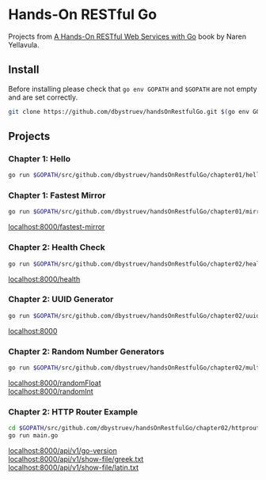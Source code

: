 # Hands-On RESTful Go

Projects from [A Hands-On RESTful Web Services with Go](https://www.packtpub.com/product/hands-on-restful-web-services-with-go-second-edition/9781838643577) book by Naren Yellavula.

## Install

Before installing please check that `go env GOPATH` and `$GOPATH` are not empty and are set correctly.

```bash
git clone https://github.com/dbystruev/handsOnRestfulGo.git $(go env GOPATH)/src/github.com/dbystruev/handsOnRestfulGo
```

## Projects

### Chapter 1: Hello
```bash
go run $GOPATH/src/github.com/dbystruev/handsOnRestfulGo/chapter01/hello/hello.go
```

### Chapter 1: Fastest Mirror
```bash
go run $GOPATH/src/github.com/dbystruev/handsOnRestfulGo/chapter01/mirrorFinder/mirrorFinder/main.go
```
[localhost:8000/fastest-mirror](http://localhost:8000/fastest-mirror)

### Chapter 2: Health Check
```bash
go run $GOPATH/src/github.com/dbystruev/handsOnRestfulGo/chapter02/healthCheck/main.go
```
[localhost:8000/health](http://localhost:8000/health)

### Chapter 2: UUID Generator
```bash
go run $GOPATH/src/github.com/dbystruev/handsOnRestfulGo/chapter02/uuidGenerator/main.go
```
[localhost:8000](http://localhost:8000)

### Chapter 2: Random Number Generators
```bash
go run $GOPATH/src/github.com/dbystruev/handsOnRestfulGo/chapter02/multipleHandlers/main.go
```
[localhost:8000/randomFloat](http://localhost:8000/randomFloat)  
[localhost:8000/randomInt](http://localhost:8000/randomInt)

### Chapter 2: HTTP Router Example
```bash
cd $GOPATH/src/github.com/dbystruev/handsOnRestfulGo/chapter02/httprouterExample
go run main.go
```
[localhost:8000/api/v1/go-version](http://localhost:8000/api/v1/go-version)  
[localhost:8000/api/v1/show-file/greek.txt](http://localhost:8000/api/v1/show-file/greek.txt)  
[localhost:8000/api/v1/show-file/latin.txt](http://localhost:8000/api/v1/show-file/latin.txt)
